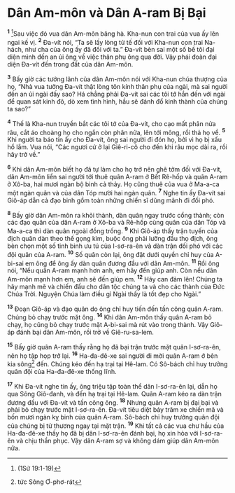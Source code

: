 # Dân Am-môn và Dân A-ram Bị Bại
<sup><b>1</b></sup> [^1@-29d37976-3b24-4104-ae21-dc7b5f05544b]Sau việc đó vua dân Am-môn băng hà. Kha-nun con trai của vua ấy lên ngai kế vị. <sup><b>2</b></sup> Ða-vít nói, “Ta sẽ lấy lòng tử tế đối với Kha-nun con trai Na-hách, như cha của ông ấy đã đối với ta.” Ða-vít bèn sai một số bề tôi đại diện mình đến an ủi ông về việc thân phụ ông qua đời. Vậy phái đoàn đại diện Ða-vít đến trong đất của dân Am-môn.

<sup><b>3</b></sup> Bấy giờ các tướng lãnh của dân Am-môn nói với Kha-nun chúa thượng của họ, “Nhà vua tưởng Ða-vít thật lòng tôn kính thân phụ của ngài, mà sai người đến an ủi ngài đấy sao? Há chẳng phải Ða-vít sai các tôi tớ hắn đến với ngài để quan sát kinh đô, dò xem tình hình, hầu sẽ đánh đổ kinh thành của chúng ta sao?”

<sup><b>4</b></sup> Thế là Kha-nun truyền bắt các tôi tớ của Ða-vít, cho cạo mất phân nửa râu, cắt áo choàng họ cho ngắn còn phân nửa, lên tới mông, rồi thả họ về. <sup><b>5</b></sup> Khi người ta báo tin ấy cho Ða-vít, ông sai người đi đón họ, bởi vì họ bị xấu hổ lắm. Vua nói, “Các ngươi cứ ở lại Giê-ri-cô cho đến khi râu mọc dài ra, rồi hãy trở về.”

<sup><b>6</b></sup> Khi dân Am-môn biết họ đã tự làm cho họ trở nên ghê tởm đối với Ða-vít, dân Am-môn liền sai người tới thuê quân A-ram ở Bết Rê-hốp và quân A-ram ở Xô-ba, hai mươi ngàn bộ binh cả thảy. Họ cũng thuê của vua ở Ma-a-ca một ngàn quân và của dân Tóp mười hai ngàn quân. <sup><b>7</b></sup> Nghe tin ấy Ða-vít sai Giô-áp dẫn cả đạo binh gồm toàn những chiến sĩ dũng mãnh đi đối phó.

<sup><b>8</b></sup> Bấy giờ dân Am-môn ra khỏi thành, dàn quân ngay trước cổng thành; còn các đạo quân của dân A-ram ở Xô-ba và Rê-hốp cùng quân của dân Tóp và Ma-a-ca thì dàn quân ngoài đồng trống. <sup><b>9</b></sup> Khi Giô-áp thấy trận tuyến của địch quân dàn theo thế gọng kìm, buộc ông phải lưỡng đầu thọ địch, ông bèn chọn một số tinh binh ưu tú của I-sơ-ra-ên và dàn trận đối phó với các đội quân của A-ram. <sup><b>10</b></sup> Số quân còn lại, ông đặt dưới quyền chỉ huy của A-bi-sai em ông để ông ấy dàn quân đương đầu với dân Am-môn. <sup><b>11</b></sup> Rồi ông nói, “Nếu quân A-ram mạnh hơn anh, em hãy đến giúp anh. Còn nếu dân Am-môn mạnh hơn em, anh sẽ đến giúp em. <sup><b>12</b></sup> Hãy can đảm lên! Chúng ta hãy mạnh mẽ và chiến đấu cho dân tộc chúng ta và cho các thành của Ðức Chúa Trời. Nguyện Chúa làm điều gì Ngài thấy là tốt đẹp cho Ngài.”

<sup><b>13</b></sup> Ðoạn Giô-áp và đạo quân do ông chỉ huy tiến đến tấn công quân A-ram. Chúng bỏ chạy trước mặt ông. <sup><b>14</b></sup> Khi dân Am-môn thấy quân A-ram bỏ chạy, họ cũng bỏ chạy trước mặt A-bi-sai mà rút vào trong thành. Vậy Giô-áp đánh bại dân Am-môn, rồi trở về Giê-ru-sa-lem.

<sup><b>15</b></sup> Bấy giờ quân A-ram thấy rằng họ đã bại trận trước mặt quân I-sơ-ra-ên, nên họ tập họp trở lại. <sup><b>16</b></sup> Ha-đa-đê-xe sai người đi mời quân A-ram ở bên kia sông[^1-29d37976-3b24-4104-ae21-dc7b5f05544b] đến. Chúng kéo đến hạ trại tại Hê-lam. Có Sô-bách chỉ huy trưởng quân đội của Ha-đa-đê-xe thống lĩnh.

<sup><b>17</b></sup> Khi Ða-vít nghe tin ấy, ông triệu tập toàn thể dân I-sơ-ra-ên lại, dẫn họ qua Sông Giô-đanh, và đến hạ trại tại Hê-lam. Quân A-ram kéo ra dàn trận đương đầu với Ða-vít và tấn công ông. <sup><b>18</b></sup> Nhưng quân A-ram bị đại bại và phải bỏ chạy trước mặt I-sơ-ra-ên. Ða-vít tiêu diệt bảy trăm xe chiến mã và bốn mươi ngàn kỵ binh của quân A-ram. Sô-bách chỉ huy trưởng quân đội của chúng bị tử thương ngay tại mặt trận. <sup><b>19</b></sup> Khi tất cả các vua chư hầu của Ha-đa-đê-xe thấy họ đã bị dân I-sơ-ra-ên đánh bại, họ xin hòa với I-sơ-ra-ên và chịu thần phục. Vậy dân A-ram sợ và không dám giúp dân Am-môn nữa.

[^1-29d37976-3b24-4104-ae21-dc7b5f05544b]: tức Sông Ơ-phơ-rát
[^1@-29d37976-3b24-4104-ae21-dc7b5f05544b]: (1Sử 19:1-19)